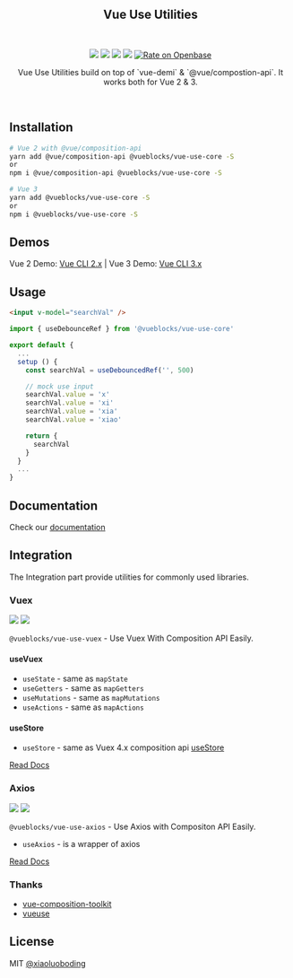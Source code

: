 <p align="center">
    <!-- <a href="https://github.com/vueblocks/vue-use-utilities">
        <img src="./docs/_media/icon.svg" width="152">
    </a> -->
    <h2 align="center">Vue Use Utilities</h2>
    <br>
    <p align="center">
      <a href="https://www.npmjs.com/package/@vueblocks/vue-use-core"><img src="https://img.shields.io/npm/v/@vueblocks/vue-use-core.svg?maxAge=2592000"></a>
      <a href="https://www.npmjs.com/package/@vueblocks/vue-use-core"><img src="https://img.shields.io/npm/dt/@vueblocks/vue-use-core.svg"></a>
      <a href="https://github.com/vueblocks/vue-use-utilities/stargazers"><img src="https://img.shields.io/github/stars/vueblocks/vue-use-utilities.svg"></a>
      <a href="https://raw.githubusercontent.com/vueblocks/vue-use-utilities/master/LICENSE"><img src="https://img.shields.io/badge/license-MIT-blue.svg"></a>
      <a href="https://openbase.io/js/@vueblocks/vue-use-vuex?utm_source=embedded&utm_medium=badge&utm_campaign=rate-badge"><img src="https://badges.openbase.io/js/rating/@vueblocks/vue-use-vuex.svg" alt="Rate on Openbase"></a>
    </p>
    <p align="center">
       Vue Use Utilities build on top of `vue-demi` & `@vue/compostion-api`. It works both for Vue 2 & 3.
    </p>
    <br>
</p>


## Installation

```bash
# Vue 2 with @vue/composition-api
yarn add @vue/composition-api @vueblocks/vue-use-core -S
or
npm i @vue/composition-api @vueblocks/vue-use-core -S

# Vue 3
yarn add @vueblocks/vue-use-core -S
or
npm i @vueblocks/vue-use-core -S
```

## Demos

Vue 2 Demo: [Vue CLI 2.x](./examples/vue2-demo/README.md)  |  Vue 3 Demo: [Vue CLI 3.x](./examples/vue3-demo/README.md)

## Usage

```html
<input v-model="searchVal" />
```

```js
import { useDebounceRef } from '@vueblocks/vue-use-core'

export default {
  ...
  setup () {
    const searchVal = useDebouncedRef('', 500)

    // mock use input
    searchVal.value = 'x'
    searchVal.value = 'xi'
    searchVal.value = 'xia'
    searchVal.value = 'xiao'

    return {
      searchVal
    }
  }
  ...
}
```

## Documentation

Check our [documentation](https://vue-use-utilities.vercel.app/)

## Integration

The Integration part provide utilities for commonly used libraries.

### Vuex

<a href="https://www.npmjs.com/package/@vueblocks/vue-use-vuex"><img src="https://img.shields.io/npm/v/@vueblocks/vue-use-vuex.svg?maxAge=2592000"></a>
<a href="https://www.npmjs.com/package/@vueblocks/vue-use-vuex"><img src="https://img.shields.io/npm/dt/@vueblocks/vue-use-vuex.svg"></a>

`@vueblocks/vue-use-vuex` - Use Vuex With Composition API Easily.

#### useVuex

* `useState` - same as `mapState`
* `useGetters` - same as `mapGetters`
* `useMutations` - same as `mapMutations`
* `useActions` - same as `mapActions`

#### useStore

* `useStore` - same as Vuex 4.x composition api [useStore](https://next.vuex.vuejs.org/guide/composition-api.html)

[Read Docs](./packages/vuex/README.md)

### Axios

<a href="https://www.npmjs.com/package/@vueblocks/vue-use-axios"><img src="https://img.shields.io/npm/v/@vueblocks/vue-use-axios.svg?maxAge=2592000"></a>
<a href="https://www.npmjs.com/package/@vueblocks/vue-use-axios"><img src="https://img.shields.io/npm/dt/@vueblocks/vue-use-axios.svg"></a>

`@vueblocks/vue-use-axios` - Use Axios with Compositon API Easily.

* `useAxios` - is a wrapper of axios

[Read Docs](./packages/axios/README.md)

### Thanks

* [vue-composition-toolkit](https://github.com/HcySunYang/vue-composition-toolkit)
* [vueuse](https://github.com/antfu/vueuse)

## License

MIT [@xiaoluoboding](https://github.com/xiaoluoboding)